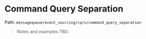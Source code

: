 # Command Query Separation

Path: `messagequeue/event_sourcing/cqrs/command_query_separation`

> Notes and examples TBD.
